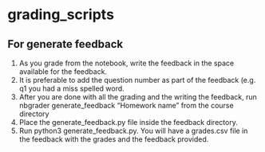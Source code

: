 # grading_scripts


## For generate feedback
1. As you grade from the notebook, write the feedback in the space available for the feedback. 
2. It is preferable to add the question number as part of the feedback (e.g. q1 you had a miss spelled word. 
3. After you are done with all the grading and the writing the feedback, run nbgrader generate_feedback “Homework name” from the course directory
4. Place the generate_feedback.py file inside the feedback directory. 
5. Run python3  generate_feedback.py. 
You will have a grades.csv file in the feedback with the grades and the feedback provided.
